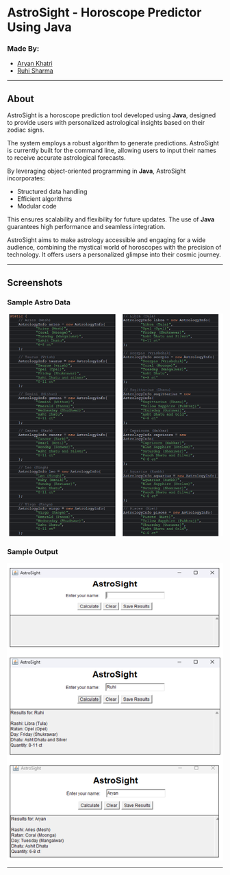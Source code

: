 # AstroSight - Horoscope Predictor Using Java

### Made By:

- [Aryan Khatri](https://github.com/aryanDevAK)
- [Ruhi Sharma](https://github.com/ruhi-analyst)

---

## About

AstroSight is a horoscope prediction tool developed using **Java**, designed to provide users with personalized astrological insights based on their zodiac signs.

The system employs a robust algorithm to generate predictions. AstroSight is currently built for the command line, allowing users to input their names to receive accurate astrological forecasts.

By leveraging object-oriented programming in **Java**, AstroSight incorporates:

- Structured data handling
- Efficient algorithms
- Modular code

This ensures scalability and flexibility for future updates. The use of **Java** guarantees high performance and seamless integration.

AstroSight aims to make astrology accessible and engaging for a wide audience, combining the mystical world of horoscopes with the precision of technology. It offers users a personalized glimpse into their cosmic journey.

---

## Screenshots

### Sample Astro Data

![Astro Data](image.png)

### Sample Output

![Output](image-1.png)

---
